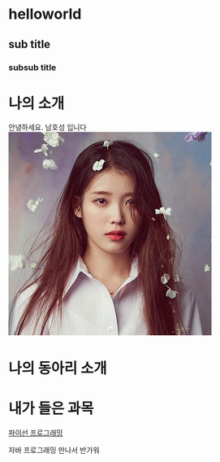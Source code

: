 # helloworld
## sub title 
### subsub title

# 나의 소개 

안녕하세요. 남호성 입니다 
<img src = "1.jpg "/> <br>
# 나의 동아리 소개 

# 내가 들은 과목 
[파이선 프로그래밍](https://python.org) 

자바 프로그래밍
만나서 반가워 
